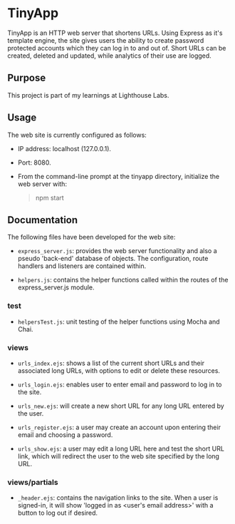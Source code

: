 # TinyApp

TinyApp is an HTTP web server that shortens URLs. Using Express as it's template engine, the site gives users the ability to create password protected accounts which they can log in to and out of.  Short URLs can be created, deleted and updated, while analytics of their use are logged.

## Purpose

This project is part of my learnings at Lighthouse Labs. 

## Usage

The web site is currently configured as follows:

* IP address: localhost (127.0.0.1).

* Port: 8080.

* From the command-line prompt at the tinyapp directory, initialize the web server with:
  
  > npm start

## Documentation

The following files have been developed for the web site:

* `express_server.js`: provides the web server functionality and also a pseudo 'back-end' database of objects.  The configuration, route handlers and listeners are contained within.

* `helpers.js`: contains the helper functions called within the routes of the express_server.js module.

### test

* `helpersTest.js`: unit testing of the helper functions using Mocha and Chai.

### views

* `urls_index.ejs`: shows a list of the current short URLs and their associated long URLs, with options to edit or delete these resources.

* `urls_login.ejs`: enables user to enter email and password to log in to the site.

* `urls_new.ejs`: will create a new short URL for any long URL entered by the user.

* `urls_register.ejs`: a user may create an account upon entering their email and choosing a password.

* `urls_show.ejs`: a user may edit a long URL here and test the short URL link, which will redirect the user to the web site specified by the long URL.

### views/partials

* `_header.ejs`: contains the navigation links to the site.  When a user is signed-in, it will show 'logged in as <user's email address>' with a button to log out if desired.